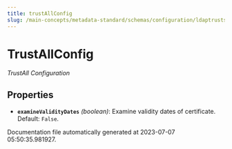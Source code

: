 ```yaml
---
title: trustAllConfig
slug: /main-concepts/metadata-standard/schemas/configuration/ldaptruststoreconfig/trustallconfig
---
```


# TrustAllConfig

*TrustAll Configuration*

## Properties

- **`examineValidityDates`** *(boolean)*: Examine validity dates of certificate. Default: `False`.


Documentation file automatically generated at 2023-07-07 05:50:35.981927.
